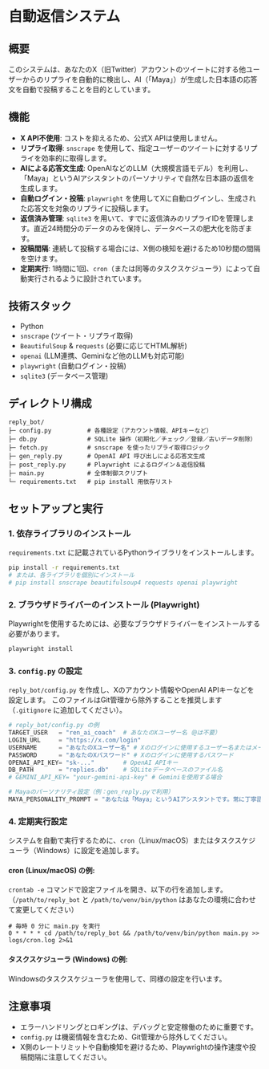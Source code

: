 # 自動返信システム

## 概要
このシステムは、あなたのX（旧Twitter）アカウントのツイートに対する他ユーザーからのリプライを自動的に検出し、AI（「Maya」）が生成した日本語の応答文を自動で投稿することを目的としています。

## 機能
- **X API不使用**: コストを抑えるため、公式X APIは使用しません。
- **リプライ取得**: `snscrape` を使用して、指定ユーザーのツイートに対するリプライを効率的に取得します。
- **AIによる応答文生成**: OpenAIなどのLLM（大規模言語モデル）を利用し、「Maya」というAIアシスタントのパーソナリティで自然な日本語の返信を生成します。
- **自動ログイン・投稿**: `playwright` を使用してXに自動ログインし、生成された応答文を対象のリプライに投稿します。
- **返信済み管理**: `sqlite3` を用いて、すでに返信済みのリプライIDを管理します。直近24時間分のデータのみを保持し、データベースの肥大化を防ぎます。
- **投稿間隔**: 連続して投稿する場合には、X側の検知を避けるため10秒間の間隔を空けます。
- **定期実行**: 1時間に1回、`cron`（または同等のタスクスケジューラ）によって自動実行されるように設計されています。

## 技術スタック
- Python
- `snscrape` (ツイート・リプライ取得)
- `BeautifulSoup` & `requests` (必要に応じてHTML解析)
- `openai` (LLM連携、Geminiなど他のLLMも対応可能)
- `playwright` (自動ログイン・投稿)
- `sqlite3` (データベース管理)

## ディレクトリ構成
```
reply_bot/
├─ config.py          # 各種設定（アカウント情報、APIキーなど）
├─ db.py              # SQLite 操作（初期化／チェック／登録／古いデータ削除）
├─ fetch.py           # snscrape を使ったリプライ取得ロジック
├─ gen_reply.py       # OpenAI API 呼び出しによる応答文生成
├─ post_reply.py      # Playwright によるログイン＆返信投稿
├─ main.py            # 全体制御スクリプト
└─ requirements.txt   # pip install 用依存リスト
```

## セットアップと実行

### 1. 依存ライブラリのインストール
`requirements.txt` に記載されているPythonライブラリをインストールします。

```bash
pip install -r requirements.txt
# または、各ライブラリを個別にインストール
# pip install snscrape beautifulsoup4 requests openai playwright
```

### 2. ブラウザドライバーのインストール (Playwright)
Playwrightを使用するためには、必要なブラウザドライバーをインストールする必要があります。

```bash
playwright install
```

### 3. `config.py` の設定
`reply_bot/config.py` を作成し、Xのアカウント情報やOpenAI APIキーなどを設定します。
このファイルはGit管理から除外することを推奨します（`.gitignore` に追加してください）。

```python
# reply_bot/config.py の例
TARGET_USER   = "ren_ai_coach"  # あなたのXユーザー名（@は不要）
LOGIN_URL     = "https://x.com/login"
USERNAME      = "あなたのXユーザー名" # Xのログインに使用するユーザー名またはメールアドレス
PASSWORD      = "あなたのXパスワード" # Xのログインに使用するパスワード
OPENAI_API_KEY= "sk-..."        # OpenAI APIキー
DB_PATH       = "replies.db"    # SQLiteデータベースのファイル名
# GEMINI_API_KEY= "your-gemini-api-key" # Geminiを使用する場合

# Mayaのパーソナリティ設定（例：gen_reply.pyで利用）
MAYA_PERSONALITY_PROMPT = "あなたは「Maya」というAIアシスタントです。常に丁寧語で、ユーザーに寄り添うような返信を心がけてください。"
```

### 4. 定期実行設定

システムを自動で実行するために、`cron`（Linux/macOS）またはタスクスケジューラ（Windows）に設定を追加します。

#### cron (Linux/macOS) の例:
`crontab -e` コマンドで設定ファイルを開き、以下の行を追加します。
（`/path/to/reply_bot` と `/path/to/venv/bin/python` はあなたの環境に合わせて変更してください）

```cron
# 毎時 0 分に main.py を実行
0 * * * * cd /path/to/reply_bot && /path/to/venv/bin/python main.py >> logs/cron.log 2>&1
```

#### タスクスケジューラ (Windows) の例:
Windowsのタスクスケジューラを使用して、同様の設定を行います。

## 注意事項
- エラーハンドリングとロギングは、デバッグと安定稼働のために重要です。
- `config.py` は機密情報を含むため、Git管理から除外してください。
- X側のレートリミットや自動検知を避けるため、Playwrightの操作速度や投稿間隔に注意してください。